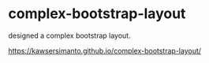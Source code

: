 # complex-bootstrap-layout
designed a complex bootstrap layout.

https://kawsersimanto.github.io/complex-bootstrap-layout/
